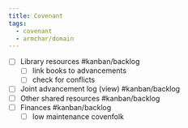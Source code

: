 ```yaml
---
title: Covenant
tags:
  - covenant
  - armchar/domain
---
```


+ [ ] Library resources  #kanban/backlog
    + [ ] link books to advancements
    + [ ] check for conflicts
+ [ ]  Joint advancement log (view) #kanban/backlog
+ [ ]  Other shared resources #kanban/backlog
+ [ ]  Finances #kanban/backlog
    + [ ] low maintenance covenfolk
